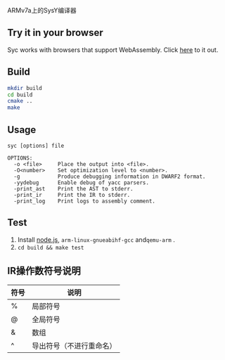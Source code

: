 ARMv7a上的SysY编译器

## Try it in your browser

Syc works with browsers that support WebAssembly. Click [here](https://nzh63.github.io/syc/) to it out.

## Build

```bash
mkdir build
cd build
cmake ..
make
```

## Usage
```
syc [options] file

OPTIONS:
  -o <file>     Place the output into <file>.
  -O<number>    Set optimization level to <number>.
  -g            Produce debugging information in DWARF2 format.
  -yydebug      Enable debug of yacc parsers.
  -print_ast    Print the AST to stderr.
  -print_ir     Print the IR to stderr.
  -print_log    Print logs to assembly comment.

```

## Test

1. Install [node.js](https://nodejs.org), `arm-linux-gnueabihf-gcc` and`qemu-arm` .
2. `cd build && make test`

## IR操作数符号说明

|符号|          说明          |
|----|------------------------|
| %  |        局部符号        |
| @  |        全局符号        |
| &  |          数组          |
| ^  |导出符号（不进行重命名）|
